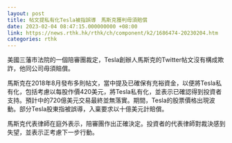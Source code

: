 ```yaml
---
layout: post
title: 帖文提私有化Tesla被指誤導　馬斯克獲判毋須賠償
date: 2023-02-04 08:47:15.000000000 +08:00
link: https://news.rthk.hk/rthk/ch/component/k2/1686474-20230204.htm
categories: rthk
---
```


美國三藩市法院的一個陪審團裁定，Tesla創辦人馬斯克的Twitter帖文沒有構成欺詐，他同公司毋須賠償。

馬斯克在2018年8月發布多則帖文，當中提及已確保有充裕資金，以便將Tesla私有化，包括考慮以每股作價420美元，將Tesla私有化，並表示已確認得到投資者支持。預計中的720億美元交易最終並無落實。期間，Tesla的股票價格出現波動。部分Tesla股東指被誤導，入稟要求以十億美元計賠償。

馬斯克代表律師在庭外表示，陪審團作出正確決定。投資者的代表律師對裁決感到失望，並表示正考慮下一步行動。
